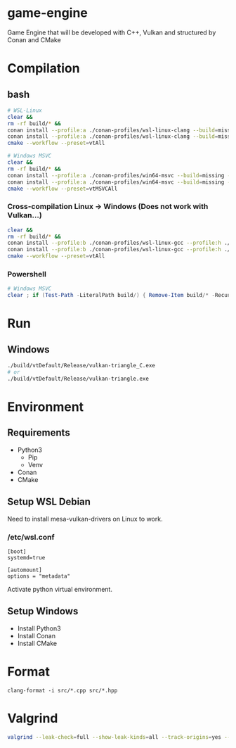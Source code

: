 # game-engine
Game Engine that will be developed with C++, Vulkan and structured by Conan and CMake

# Compilation
## bash
```bash
# WSL-Linux
clear &&
rm -rf build/* &&
conan install --profile:a ./conan-profiles/wsl-linux-clang --build=missing -s build_type=Debug . &&
conan install --profile:a ./conan-profiles/wsl-linux-clang --build=missing -s build_type=Release . &&
cmake --workflow --preset=vtAll
```
```bash
# Windows MSVC
clear &&
rm -rf build/* &&
conan install --profile:a ./conan-profiles/win64-msvc --build=missing -s build_type=Debug . &&
conan install --profile:a ./conan-profiles/win64-msvc --build=missing -s build_type=Release . &&
cmake --workflow --preset=vtMSVCAll
```

### Cross-compilation Linux -> Windows (Does not work with Vulkan...)
```bash
clear &&
rm -rf build/* &&
conan install --profile:b ./conan-profiles/wsl-linux-gcc --profile:h ./conan-profiles/wsl-win64-gcc --build=missing -s build_type=Debug . &&
conan install --profile:b ./conan-profiles/wsl-linux-gcc --profile:h ./conan-profiles/wsl-win64-gcc --build=missing -s build_type=Release . &&
cmake --workflow --preset=vtAll
```

### Powershell
```powershell
# Windows MSVC
clear ; if (Test-Path -LiteralPath build/) { Remove-Item build/* -Recurse -Force } ; conan install --profile:a ./conan-profiles/win64-msvc --build=missing -s build_type=Debug . ; conan install --profile:a ./conan-profiles/win64-msvc --build=missing -s build_type=Release . ; cmake --workflow --preset=vtMSVCAll
```

# Run
## Windows
```bash
./build/vtDefault/Release/vulkan-triangle_C.exe
# or
./build/vtDefault/Release/vulkan-triangle.exe
```

# Environment
## Requirements
- Python3
    - Pip
    - Venv
- Conan
- CMake
## Setup WSL Debian
Need to install mesa-vulkan-drivers on Linux to work.
### /etc/wsl.conf
```
[boot]
systemd=true

[automount]
options = "metadata"
```
Activate python virtual environment.
## Setup Windows
- Install Python3
- Install Conan
- Install CMake

# Format
`clang-format -i src/*.cpp src/*.hpp`

# Valgrind
```bash
valgrind --leak-check=full --show-leak-kinds=all --track-origins=yes --verbose --log-file=valgrind-out.txt ./build/vulkan-triangle/src/Release/vulkan-triangle
```
